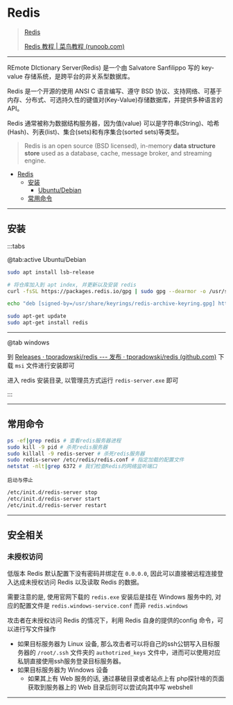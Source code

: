 # Redis

> [Redis](https://redis.io/)
>
> [Redis 教程 | 菜鸟教程 (runoob.com)](https://www.runoob.com/redis/redis-tutorial.html)

---

REmote DIctionary Server(Redis) 是一个由 Salvatore Sanfilippo 写的 key-value 存储系统，是跨平台的非关系型数据库。

Redis 是一个开源的使用 ANSI C 语言编写、遵守 BSD 协议、支持网络、可基于内存、分布式、可选持久性的键值对(Key-Value)存储数据库，并提供多种语言的 API。

Redis 通常被称为数据结构服务器，因为值(value) 可以是字符串(String)、哈希(Hash)、列表(list)、集合(sets)和有序集合(sorted sets)等类型。

> Redis is an open source (BSD licensed), in-memory **data structure store** used as a database, cache, message broker, and streaming engine. 

- [Redis](#redis)
  - [安装](#安装)
    - [Ubuntu/Debian](#ubuntudebian)
  - [常用命令](#常用命令)


---

## 安装

:::tabs

@tab:active Ubuntu/Debian

```bash
sudo apt install lsb-release

# 将仓库加入到 apt index, 并更新以及安装 redis
curl -fsSL https://packages.redis.io/gpg | sudo gpg --dearmor -o /usr/share/keyrings/redis-archive-keyring.gpg

echo "deb [signed-by=/usr/share/keyrings/redis-archive-keyring.gpg] https://packages.redis.io/deb $(lsb_release -cs) main" | sudo tee /etc/apt/sources.list.d/redis.list

sudo apt-get update
sudo apt-get install redis
```

---

@tab windows

到 [Releases · tporadowski/redis --- 发布 · tporadowski/redis (github.com)](https://github.com/tporadowski/redis/releases) 下载 `msi` 文件进行安装即可

进入 redis 安装目录, 以管理员方式运行 `redis-server.exe` 即可

:::



---

## 常用命令

```bash
ps -ef|grep redis # 查看redis服务器进程
sudo kill -9 pid # 杀死redis服务器
sudo killall -9 redis-server # 杀死redis服务器
sudo redis-server /etc/redis/redis.conf # 指定加载的配置文件
netstat -nlt|grep 6372 # 我们检查Redis的网络监听端口
```

`启动与停止`

```bash
/etc/init.d/redis-server stop
/etc/init.d/redis-server start
/etc/init.d/redis-server restart
```

---

## 安全相关

### 未授权访问

低版本 Redis 默认配置下没有密码并绑定在 `0.0.0.0`, 因此可以直接被远程连接登入达成未授权访问 Redis 以及读取 Redis 的数据。

需要注意的是, 使用官网下载的 `redis.exe` 安装后是挂在 Windows 服务中的, 对应的配置文件是 `redis.windows-service.conf` 而非 `redis.windows`

攻击者在未授权访问 Redis 的情况下，利用 Redis 自身的提供的config 命令，可以进行写文件操作

- 如果目标服务器为 Linux 设备, 那么攻击者可以将自己的ssh公钥写入目标服务器的 `/root/.ssh` 文件夹的 `authotrized_keys` 文件中，进而可以使用对应私钥直接使用ssh服务登录目标服务器。
- 如果目标服务器为 Windows 设备
  - 如果其上有 Web 服务的话, 通过暴破目录或者站点上有 php探针啥的页面获取到服务器上的 Web 目录后则可以尝试向其中写 webshell

---



